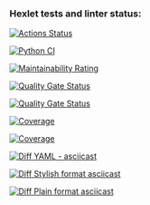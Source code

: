 ### Hexlet tests and linter status:
[![Actions Status](https://github.com/DZharenko/python-project-50/actions/workflows/hexlet-check.yml/badge.svg)](https://github.com/DZharenko/python-project-50/actions)

[![Python CI](https://github.com/DZharenko/python-project-50/actions/workflows/pyci.yaml/badge.svg)](https://github.com/DZharenko/python-project-50/actions/workflows/pyci.yaml)

[![Maintainability Rating](https://sonarcloud.io/api/project_badges/measure?project=DZharenko_python-project-50&metric=sqale_rating)](https://sonarcloud.io/summary/new_code?id=DZharenko_python-project-50)

[![Quality Gate Status](https://sonarcloud.io/api/project_badges/measure?project=DZharenko_python-project-50&metric=alert_status)](https://sonarcloud.io/summary/new_code?id=DZharenko_python-project-50)

[![Quality Gate Status](https://sonarcloud.io/api/project_badges/measure?project=DZharenko_python-project-50&metric=alert_status)](https://sonarcloud.io/summary/new_code?id=DZharenko_python-project-50)

[![Coverage](https://sonarcloud.io/api/project_badges/measure?project=DZharenko_python-project-50&metric=coverage)](https://sonarcloud.io/summary/new_code?id=DZharenko_python-project-50)

[![Coverage](https://sonarcloud.io/api/project_badges/measure?project=DZharenko_python-project-50&metric=coverage)](https://sonarcloud.io/summary/new_code?id=DZharenko_python-project-50)

[![Diff YAML - asciicast](https://asciinema.org/a/n4WKDhxCoRWQC8Xx33YcuxZjN.svg)](https://asciinema.org/a/n4WKDhxCoRWQC8Xx33YcuxZjN)


[![Diff Stylish format asciicast](https://asciinema.org/a/TJL8c3xS36aRjJ4WjobKHccY1.svg)](https://asciinema.org/a/TJL8c3xS36aRjJ4WjobKHccY1)


[![Diff Plain format asciicast](https://asciinema.org/a/QDIe1HjLohqRMa3x1L4HqUXJd.svg)](https://asciinema.org/a/QDIe1HjLohqRMa3x1L4HqUXJd)


